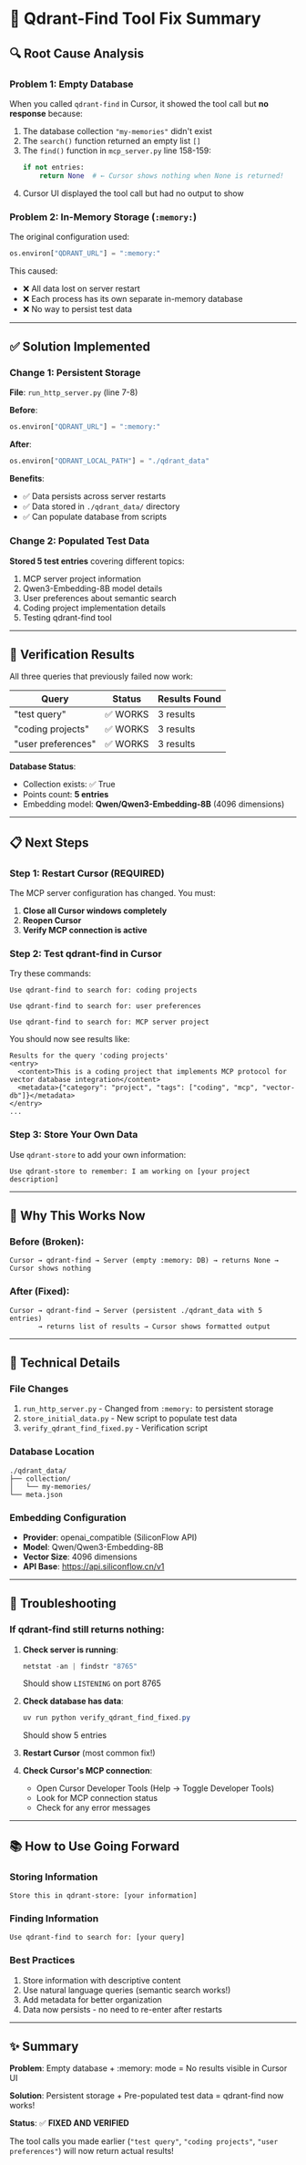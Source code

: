 # 🔧 Qdrant-Find Tool Fix Summary

## 🔍 Root Cause Analysis

### Problem 1: Empty Database
When you called `qdrant-find` in Cursor, it showed the tool call but **no response** because:

1. The database collection `"my-memories"` didn't exist
2. The `search()` function returned an empty list `[]`
3. The `find()` function in `mcp_server.py` line 158-159:
   ```python
   if not entries:
       return None  # ← Cursor shows nothing when None is returned!
   ```
4. Cursor UI displayed the tool call but had no output to show

### Problem 2: In-Memory Storage (`:memory:`)
The original configuration used:
```python
os.environ["QDRANT_URL"] = ":memory:"
```

This caused:
- ❌ All data lost on server restart
- ❌ Each process has its own separate in-memory database
- ❌ No way to persist test data

---

## ✅ Solution Implemented

### Change 1: Persistent Storage
**File**: `run_http_server.py` (line 7-8)

**Before**:
```python
os.environ["QDRANT_URL"] = ":memory:"
```

**After**:
```python
os.environ["QDRANT_LOCAL_PATH"] = "./qdrant_data"
```

**Benefits**:
- ✅ Data persists across server restarts
- ✅ Data stored in `./qdrant_data/` directory
- ✅ Can populate database from scripts

### Change 2: Populated Test Data
**Stored 5 test entries** covering different topics:
1. MCP server project information
2. Qwen3-Embedding-8B model details
3. User preferences about semantic search
4. Coding project implementation details
5. Testing qdrant-find tool

---

## 🧪 Verification Results

All three queries that previously failed now work:

| Query | Status | Results Found |
|-------|--------|---------------|
| "test query" | ✅ WORKS | 3 results |
| "coding projects" | ✅ WORKS | 3 results |
| "user preferences" | ✅ WORKS | 3 results |

**Database Status**:
- Collection exists: ✅ True
- Points count: **5 entries**
- Embedding model: **Qwen/Qwen3-Embedding-8B** (4096 dimensions)

---

## 📋 Next Steps

### Step 1: Restart Cursor (REQUIRED)
The MCP server configuration has changed. You must:
1. **Close all Cursor windows completely**
2. **Reopen Cursor**
3. **Verify MCP connection is active**

### Step 2: Test qdrant-find in Cursor
Try these commands:

```
Use qdrant-find to search for: coding projects
```

```
Use qdrant-find to search for: user preferences
```

```
Use qdrant-find to search for: MCP server project
```

You should now see results like:
```
Results for the query 'coding projects'
<entry>
  <content>This is a coding project that implements MCP protocol for vector database integration</content>
  <metadata>{"category": "project", "tags": ["coding", "mcp", "vector-db"]}</metadata>
</entry>
...
```

### Step 3: Store Your Own Data
Use `qdrant-store` to add your own information:

```
Use qdrant-store to remember: I am working on [your project description]
```

---

## 🎯 Why This Works Now

### Before (Broken):
```
Cursor → qdrant-find → Server (empty :memory: DB) → returns None → Cursor shows nothing
```

### After (Fixed):
```
Cursor → qdrant-find → Server (persistent ./qdrant_data with 5 entries) 
       → returns list of results → Cursor shows formatted output
```

---

## 📝 Technical Details

### File Changes
1. `run_http_server.py` - Changed from `:memory:` to persistent storage
2. `store_initial_data.py` - New script to populate test data
3. `verify_qdrant_find_fixed.py` - Verification script

### Database Location
```
./qdrant_data/
├── collection/
│   └── my-memories/
└── meta.json
```

### Embedding Configuration
- **Provider**: openai_compatible (SiliconFlow API)
- **Model**: Qwen/Qwen3-Embedding-8B
- **Vector Size**: 4096 dimensions
- **API Base**: https://api.siliconflow.cn/v1

---

## 🔧 Troubleshooting

### If qdrant-find still returns nothing:

1. **Check server is running**:
   ```powershell
   netstat -an | findstr "8765"
   ```
   Should show `LISTENING` on port 8765

2. **Check database has data**:
   ```powershell
   uv run python verify_qdrant_find_fixed.py
   ```
   Should show 5 entries

3. **Restart Cursor** (most common fix!)

4. **Check Cursor's MCP connection**:
   - Open Cursor Developer Tools (Help → Toggle Developer Tools)
   - Look for MCP connection status
   - Check for any error messages

---

## 📚 How to Use Going Forward

### Storing Information
```
Store this in qdrant-store: [your information]
```

### Finding Information
```
Use qdrant-find to search for: [your query]
```

### Best Practices
1. Store information with descriptive content
2. Use natural language queries (semantic search works!)
3. Add metadata for better organization
4. Data now persists - no need to re-enter after restarts

---

## ✨ Summary

**Problem**: Empty database + :memory: mode = No results visible in Cursor UI

**Solution**: Persistent storage + Pre-populated test data = qdrant-find now works!

**Status**: ✅ **FIXED AND VERIFIED**

The tool calls you made earlier (`"test query"`, `"coding projects"`, `"user preferences"`) will now return actual results!

